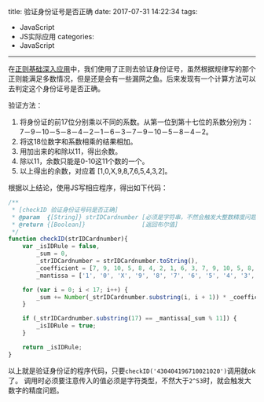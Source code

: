 title: 验证身份证号是否正确
date: 2017-07-31 14:22:34
tags: 
- JavaScript
- JS实际应用
categories:
- JavaScript
---



在[正则基础深入应用](../javascript-reg-2#匹配身份证号码)中，我们使用了正则去验证身份证号，虽然根据规律写的那个正则能满足多数情况，但是还是会有一些漏网之鱼。后来发现有一个计算方法可以去判定这个身份证号是否正确。
<!--more-->
验证方法：
1. 将身份证的前17位分别乘以不同的系数。从第一位到第十七位的系数分别为： 7－9－10－5－8－4－2－1－6－3－7－9－10－5－8－4－2。
2. 将这18位数字和系数相乘的结果相加。
3. 用加出来的和除以11，得出余数。
4. 除以11，余数只能是0-10这11个数的一个。
5. 以上得出的余数，对应着 [1,0,X,9,8,7,6,5,4,3,2]。

根据以上结论，使用JS写相应程序，得出如下代码：
````javascript
/**
 * [checkID 验证身份证号码是否正确]
 * @param  {[String]} strIDCardnumber [必须是字符串，不然会触发大整数精度问题]
 * @return {[Boolean]}                [返回布尔值]
 */
function checkID(strIDCardnumber){
    var _isIDRule = false,
        _sum = 0,
        _strIDCardnumber = strIDCardnumber.toString(),
        _coefficient = [7, 9, 10, 5, 8, 4, 2, 1, 6, 3, 7, 9, 10, 5, 8, 4, 2],
        _mantissa = ['1', '0', 'X', '9', '8', '7', '6', '5', '4', '3', '2'];

    for (var i = 0; i < 17; i++) {
        _sum += Number(_strIDCardnumber.substring(i, i + 1)) * _coefficient[i];
    }

    if (_strIDCardnumber.substring(17) == _mantissa[_sum % 11]) {
        _isIDRule = true;
    }

    return _isIDRule;
}
````

以上就是验证身份证的程序代码，只要`checkID('430404196710021020')`调用就ok了。
调用时必须要注意传入的值必须是字符类型，不然大于`2^53`时，就会触发大数字的精度问题。
